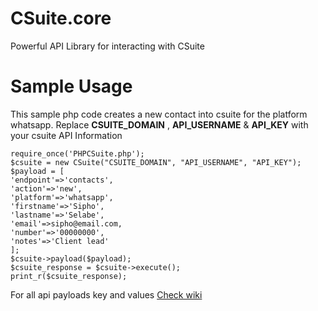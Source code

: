 # CSuite.core
Powerful API Library for interacting with CSuite

# Sample Usage
This sample php code creates a new contact into csuite for the platform whatsapp.
Replace **CSUITE_DOMAIN** , **API_USERNAME** & **API_KEY** with your csuite API Information

```<?php
require_once('PHPCSuite.php');
$csuite = new CSuite("CSUITE_DOMAIN", "API_USERNAME", "API_KEY");
$payload = [
'endpoint'=>'contacts',
'action'=>'new',
'platform'=>'whatsapp',
'firstname'=>'Sipho',
'lastname'=>'Selabe',
'email'=>sipho@email.com,
'number'=>'00000000',
'notes'=>'Client lead'
];
$csuite->payload($payload);
$csuite_response = $csuite->execute();
print_r($csuite_response);
```

For all api payloads key and values [Check wiki](https://github.com/xiigroup/CSuite.core/wiki)
